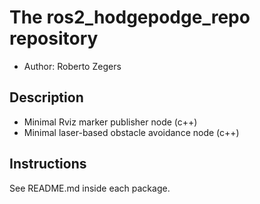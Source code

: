 # The ros2_hodgepodge_repo repository

- Author: Roberto Zegers

## Description

- Minimal Rviz marker publisher node (c++)
- Minimal laser-based obstacle avoidance node (c++)


## Instructions

See README.md inside each package. 
